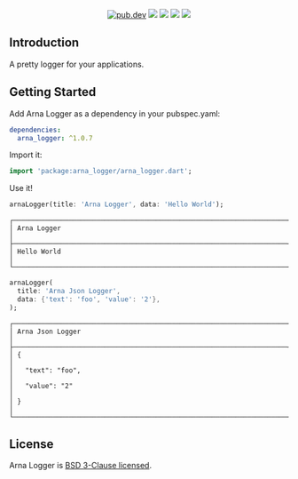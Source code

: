 <p align="center">
  <a href="https://pub.dartlang.org/packages/arna_logger"><img src="https://img.shields.io/pub/v/arna_logger.svg" alt="pub.dev"></a>
  <a href="https://github.com/MahanRahmati/"><img src="https://img.shields.io/badge/Maintainer-MahanRahmati-informational"></a>
  <a href="https://github.com/MahanRahmati/arna_logger/actions/workflows/pana_analysis.yml"><img src="https://github.com/MahanRahmati/arna_logger/actions/workflows/pana_analysis.yml/badge.svg"></a>
  <a href="https://github.com/MahanRahmati/arna_logger/actions/workflows/flutter_analysis.yml"><img src="https://github.com/MahanRahmati/arna_logger/actions/workflows/flutter_analysis.yml/badge.svg"></a>
  <img src="https://img.shields.io/github/license/MahanRahmati/arna_logger">
</p>

## Introduction

A pretty logger for your applications.

## Getting Started

Add Arna Logger as a dependency in your pubspec.yaml:

```yaml
dependencies:
  arna_logger: ^1.0.7
```

Import it:

```dart
import 'package:arna_logger/arna_logger.dart';
```

Use it!

```dart
arnaLogger(title: 'Arna Logger', data: 'Hello World');
```

```
┌─────────────────────────────────────────────────────────────────────┐
│ Arna Logger                                                         │
├─────────────────────────────────────────────────────────────────────┤
│ Hello World                                                         │
└─────────────────────────────────────────────────────────────────────┘
```

```dart
arnaLogger(
  title: 'Arna Json Logger',
  data: {'text': 'foo', 'value': '2'},
);
```

```
┌─────────────────────────────────────────────────────────────────────┐
│ Arna Json Logger                                                    │
├─────────────────────────────────────────────────────────────────────┤
│ {                                                                   │
│   "text": "foo",                                                    │
│   "value": "2"                                                      │
│ }                                                                   │
└─────────────────────────────────────────────────────────────────────┘
```

## License

Arna Logger is [BSD 3-Clause licensed](./LICENSE).
